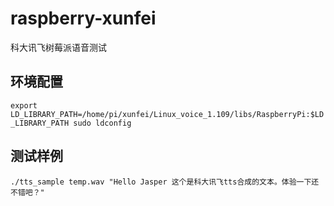 # raspberry-xunfei
科大讯飞树莓派语音测试

## 环境配置
`export LD_LIBRARY_PATH=/home/pi/xunfei/Linux_voice_1.109/libs/RaspberryPi:$LD_LIBRARY_PATH
sudo ldconfig`

## 测试样例
`./tts_sample temp.wav "Hello Jasper 这个是科大讯飞tts合成的文本。体验一下还不错吧？"`

